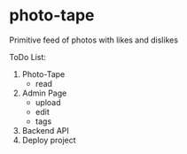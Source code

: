 # photo-tape
Primitive feed of photos with likes and dislikes

ToDo List:

1. Photo-Tape
    * read
2. Admin Page
    * upload
    * edit
    * tags
3. Backend API
4. Deploy project
